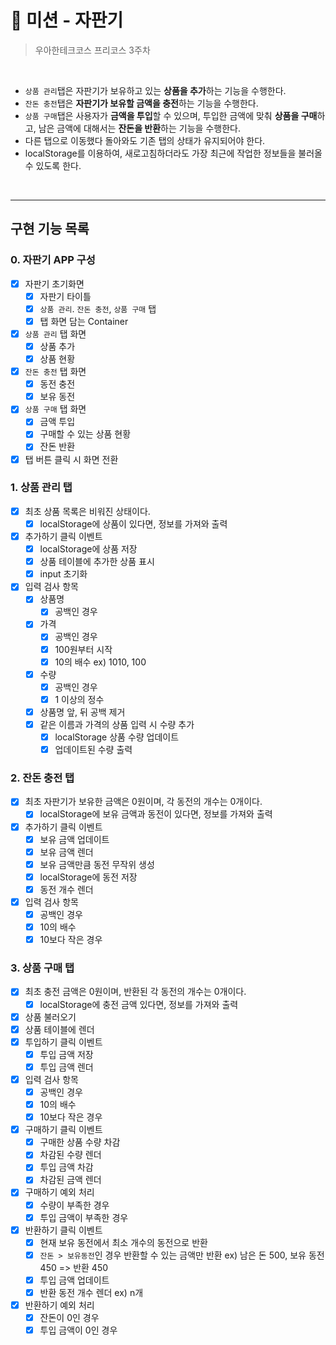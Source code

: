 # 🥤 미션 - 자판기

> 우아한테크코스 프리코스 3주차

<br>

- `상품 관리`탭은 자판기가 보유하고 있는 **상품을 추가**하는 기능을 수행한다.
- `잔돈 충전`탭은 **자판기가 보유할 금액을 충전**하는 기능을 수행한다.
- `상품 구매`탭은 사용자가 **금액을 투입**할 수 있으며, 투입한 금액에 맞춰 **상품을 구매**하고, 남은 금액에 대해서는 **잔돈을 반환**하는 기능을 수행한다.
- 다른 탭으로 이동했다 돌아와도 기존 탭의 상태가 유지되어야 한다.
- localStorage를 이용하여, 새로고침하더라도 가장 최근에 작업한 정보들을 불러올 수 있도록 한다.

<br>

---

## 구현 기능 목록

### 0. 자판기 APP 구성

- [x] 자판기 초기화면
  - [x] 자판기 타이틀
  - [x] `상품 관리`. `잔돈 충전`, `상품 구매` 탭
  - [x] 탭 화면 담는 Container
- [x] `상품 관리` 탭 화면
  - [x] 상품 추가
  - [x] 상품 현황
- [x] `잔돈 충전` 탭 화면
  - [x] 동전 충전
  - [x] 보유 동전
- [x] `상품 구매` 탭 화면
  - [x] 금액 투입
  - [x] 구매할 수 있는 상품 현황
  - [x] 잔돈 반환
- [x] 탭 버튼 클릭 시 화면 전환

### 1. 상품 관리 탭

- [x] 최초 상품 목록은 비워진 상태이다.
  - [x] localStorage에 상품이 있다면, 정보를 가져와 출력
- [x] 추가하기 클릭 이벤트
  - [x] localStorage에 상품 저장
  - [x] 상품 테이블에 추가한 상품 표시
  - [x] input 초기화
- [x] 입력 검사 항목
  - [x] 상품명
    - [x] 공백인 경우
  - [x] 가격
    - [x] 공백인 경우
    - [x] 100원부터 시작
    - [x] 10의 배수 ex) 1010, 100
  - [x] 수량
    - [x] 공백인 경우
    - [x] 1 이상의 정수
  - [x] 상품명 앞, 뒤 공백 제거
  - [x] 같은 이름과 가격의 상품 입력 시 수량 추가
    - [x] localStorage 상품 수량 업데이트
    - [x] 업데이트된 수량 출력

### 2. 잔돈 충전 탭

- [x] 최초 자판기가 보유한 금액은 0원이며, 각 동전의 개수는 0개이다.
  - [x] localStorage에 보유 금액과 동전이 있다면, 정보를 가져와 출력
- [x] 추가하기 클릭 이벤트
  - [x] 보유 금액 업데이트
  - [x] 보유 금액 렌더
  - [x] 보유 금액만큼 동전 무작위 생성
  - [x] localStorage에 동전 저장
  - [x] 동전 개수 렌더
- [x] 입력 검사 항목
  - [x] 공백인 경우
  - [x] 10의 배수
  - [x] 10보다 작은 경우

### 3. 상품 구매 탭

- [x] 최초 충전 금액은 0원이며, 반환된 각 동전의 개수는 0개이다.
  - [x] localStorage에 충전 금액 있다면, 정보를 가져와 출력
- [x] 상품 불러오기
- [x] 상품 테이블에 렌더
- [x] 투입하기 클릭 이벤트
  - [x] 투입 금액 저장
  - [x] 투입 금액 렌더
- [x] 입력 검사 항목
  - [x] 공백인 경우
  - [x] 10의 배수
  - [x] 10보다 작은 경우
- [x] 구매하기 클릭 이벤트
  - [x] 구매한 상품 수량 차감
  - [x] 차감된 수량 렌더
  - [x] 투입 금액 차감
  - [x] 차감된 금액 렌더
- [x] 구매하기 예외 처리
  - [x] 수량이 부족한 경우
  - [x] 투입 금액이 부족한 경우
- [x] 반환하기 클릭 이벤트
  - [x] 현재 보유 동전에서 최소 개수의 동전으로 반환
  - [x] `잔돈 > 보유동전`인 경우 반환할 수 있는 금액만 반환 ex) 남은 돈 500, 보유 동전 450 => 반환 450
  - [x] 투입 금액 업데이트
  - [x] 반환 동전 개수 렌더 ex) n개
- [x] 반환하기 예외 처리
  - [x] 잔돈이 0인 경우
  - [x] 투입 금액이 0인 경우
